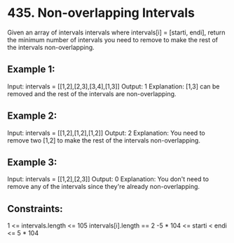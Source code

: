 # 435. Non-overlapping Intervals

Given an array of intervals intervals where intervals[i] = [starti, endi], return the minimum number of intervals you need to remove to make the rest of the intervals non-overlapping.


## Example 1:

Input: intervals = [[1,2],[2,3],[3,4],[1,3]]
Output: 1
Explanation: [1,3] can be removed and the rest of the intervals are non-overlapping.

## Example 2:

Input: intervals = [[1,2],[1,2],[1,2]]
Output: 2
Explanation: You need to remove two [1,2] to make the rest of the intervals non-overlapping.

## Example 3:

Input: intervals = [[1,2],[2,3]]
Output: 0
Explanation: You don't need to remove any of the intervals since they're already non-overlapping.
 

## Constraints:

1 <= intervals.length <= 105
intervals[i].length == 2
-5 * 104 <= starti < endi <= 5 * 104
